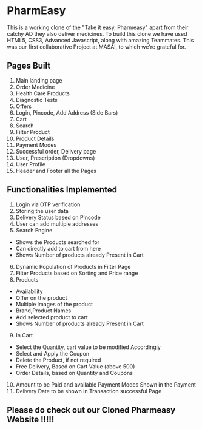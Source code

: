 # PharmEasy

This is a working clone of the "Take it easy, Pharmeasy" apart from their catchy AD they also deliver medicines. To build this clone we have used HTML5, CSS3, Advanced Javascript, along with amazing Teammates. This was our first collaborative Project at MASAI, to which we're grateful for.

## Pages Built

1. Main landing page
2. Order Medicine
3. Health Care Products
4. Diagnostic Tests
5. Offers
6. Login, Pincode, Add Address (Side Bars)
7. Cart
8. Search 
9. Filter Product
10. Product Details
11. Payment Modes
12. Successful order, Delivery page
13. User, Prescription (Dropdowns)
14. User Profile
15. Header and Footer all the Pages

## Functionalities Implemented

1. Login via OTP verification
2. Storing the user data
3. Delivery Status based on Pincode 
4. User can add multiple addresses
5. Search Engine 
- Shows the Products searched for
- Can directly add to cart from here
- Shows Number of products already Present in Cart
6. Dynamic Population of Products in Filter Page
7. Filter Products based on Sorting and Price range
8. Products
- Availability
- Offer on the product
- Multiple Images of the product
- Brand,Product Names
- Add selected product to cart
- Shows Number of products already Present in Cart
9. In Cart 
- Select the Quantity, cart value to be modified Accordingly
- Select and Apply the Coupon
- Delete the Product, if not required
- Free Delivery, Based on Cart Value (above 500)
- Order Details, based on Quantity and Coupons
10. Amount to be Paid and available Payment Modes Shown in the Payment
11. Delivery Date to be shown in Transaction successful Page

## Please do check out our Cloned Pharmeasy Website !!!!!
